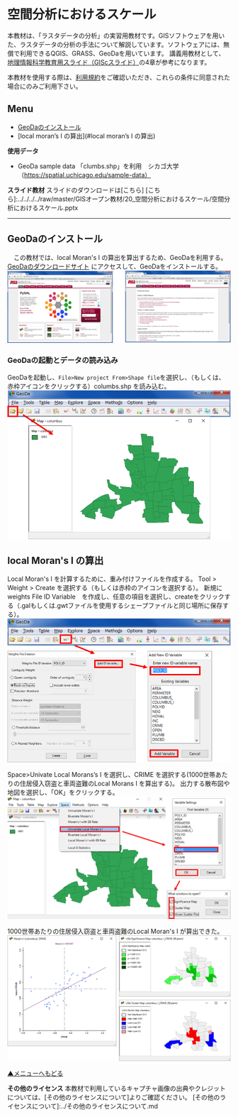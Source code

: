 # 空間分析におけるスケール

本教材は、「ラスタデータの分析」の実習用教材です。GISソフトウェアを用いた、ラスタデータの分析の手法について解説しています。ソフトウェアには、無償で利用できるQGIS、GRASS、GeoDaを用いています。
講義用教材として、[地理情報科学教育用スライド（GIScスライド）]の4章が参考になります。

本教材を使用する際は、[利用規約]をご確認いただき、これらの条件に同意された場合にのみご利用下さい。


[地理情報科学教育用スライド（GIScスライド）]:http://curricula.csis.u-tokyo.ac.jp/slide/4.html
[利用規約]:../../../master/利用規約.md

**Menu**
------
* [GeoDaのインストール](#GeoDaのインストール)
* [local moran’s I の算出](#local moran’s I の算出)

**使用データ**
* GeoDa sample data 「clumbs.shp」を利用　シカゴ大学
（https://spatial.uchicago.edu/sample-data）

**スライド教材**
スライドのダウンロードは[こちら]
[こちら]:../../../../raw/master/GISオープン教材/20_空間分析におけるスケール/空間分析におけるスケール.pptx

----------

## GeoDaのインストール<a name = "GeoDaのインストール"></a>
　この教材では、local Moran's I の算出を算出するため、GeoDaを利用する。[GeoDaのダウンロードサイト](https://geodacenter.asu.edu/) にアクセスして、GeoDaをインストールする。
![GeoDa](pic/20pic_1.png)


### GeoDaの起動とデータの読み込み
GeoDaを起動し、`File>New project From>Shape file`を選択し、（もしくは、赤枠アイコンをクリックする）columbs.shp を読み込む。
![GeoDa](pic/20pic_2.png)

[▲メニューへもどる]:(空間分析におけるスケール.md#Menu)

## local Moran's I の算出<a name = "local moran's I の算出"></a>
Local Moran's I を計算するために、重み付けファイルを作成する。
Tool > Weight > Create を選択する（もしくは赤枠のアイコンを選択する）。
新規に　weights File ID Variable　を作成し、任意の項目を選択し、createをクリックする（.galもしくは.gwtファイルを使用するシェープファイルと同じ場所に保存する）。
![GeoDa](pic/20pic_3.png)

Space>Univate Local Morans’s I を選択し、CRIME を選択する(1000世帯あたりの住居侵入窃盗と車両盗難のLocal Morans I を算出する)。
出力する散布図や地図を選択し、「OK」をクリックする。
![GeoDa](pic/20pic_4.png)


1000世帯あたりの住居侵入窃盗と車両盗難のLocal Moran's I が算出できた。
![GeoDa](pic/20pic_5.png)


[▲メニューへもどる]

**その他のライセンス**
本教材で利用しているキャプチャ画像の出典やクレジットについては、[その他のライセンスについて]よりご確認ください。
[その他のライセンスについて]:../その他のライセンスについて.md
